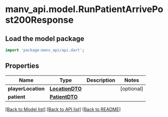 # manv_api.model.RunPatientArrivePost200Response

## Load the model package
```dart
import 'package:manv_api/api.dart';
```

## Properties
Name | Type | Description | Notes
------------ | ------------- | ------------- | -------------
**playerLocation** | [**LocationDTO**](LocationDTO.md) |  | [optional] 
**patient** | [**PatientDTO**](PatientDTO.md) |  | 

[[Back to Model list]](../README.md#documentation-for-models) [[Back to API list]](../README.md#documentation-for-api-endpoints) [[Back to README]](../README.md)


